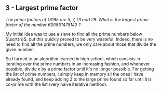 ## 3 - Largest prime factor
_The prime factors of 13195 are 5, 7, 13 and 29.
What is the largest prime factor of the number 600851475143 ?_

My initial idea was to use a sieve to find all the prime numbers below $\sqrt{n}$, but this quickly proved to be very wasteful.
Indeed, there is no need to find all the prime numbers, we only care about those that divide the given number.

So I turned to an algorithm learned in high school, which consists in iterating over the prime numbers in an increasing fashion, and whenever possible, divide $n$ by a prime factor until it's no longer possible.
For getting the list of prime numbers, I simply keep in memory all the ones I have already found, and keep adding 2 to the large prime found so far until it is co-prime with the list (very naive iterative method).
